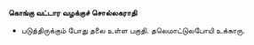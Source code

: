 **கொங்கு வட்டார வழக்குச் சொல்லகராதி**
- படுத்திருக்கும் போது தலை உள்ள பகுதி. தலெமாட்டுலபோயி உக்காரு.

